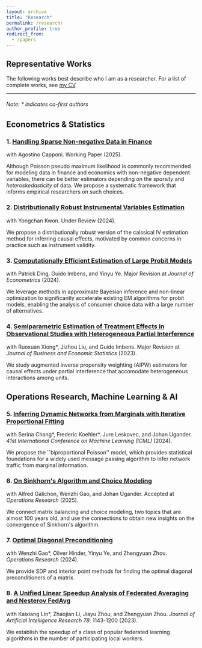 ```yaml
---
layout: archive
title: "Research"
permalink: /research/
author_profile: true
redirect_from:
  - /papers
---
```

## Representative Works
The following works best describe who I am as a researcher. For a list of complete works, see [my CV](https://zhaonanq.github.io/files/CV_Zhaonan_Qu.pdf).

___

###### _Note: \* indicates co-first authors_

## Econometrics & Statistics

### 1. [Handling Sparse Non-negative Data in Finance](https://papers.ssrn.com/sol3/papers.cfm?abstract_id=5219954)
with Agostino Capponi. Working Paper (2025).

Although Poisson pseudo maximum likelihood is commonly recommended for modeling data in finance and economics with non-negative dependent variables, there can be better estimators depending on the _sparsity_ and _heteroskedasticity_ of data. We propose a systematic framework that informs empirical researchers on such choices.

### 2. [Distributionally Robust Instrumental Variables Estimation](https://arxiv.org/abs/2410.15634)
with Yongchan Kwon. Under Review (2024).

We propose a distributionally robust version of the calssical IV estimation method for inferring causal effects, motivated by common concerns in practice such as instrument validity.

### 3. [Computationally Efficient Estimation of Large Probit Models](https://arxiv.org/abs/2407.09371)
with Patrick Ding, Guido Imbens, and Yinyu Ye. Major Revision at _Journal of Econometrics_ (2024).

We leverage methods in approximate Bayesian inference and non-linear optimization to significantly accelerate existing EM algorithms for probit models, enabling the analysis of consumer choice data with a large number of alternatives.

### 4. [Semiparametric Estimation of Treatment Effects in Observational Studies with Heterogeneous Partial Interference](https://arxiv.org/abs/2107.12420)
with Ruoxuan Xiong\*, Jizhou Liu, and Guido Imbens. Major Revision at _Journal of Business and Economic Statistics_ (2023).

We study augmented inverse propensity weighting (AIPW) estimators for causal effects under partial interference that accomodate heterogeneous interactions among units.

## Operations Research, Machine Learning & AI

### 5. [Inferring Dynamic Networks from Marginals with Iterative Proportional Fitting](https://arxiv.org/abs/2402.18697)
with Serina Chang\*, Frederic Koehler\*, Jure Leskovec, and Johan Ugander. _41st International Conference on Machine Learning (ICML)_  (2024).

We propose the ``biproportional Poisson'' model, which provides statistical foundations for a widely used message passing algorithm to infer network traffic from marginal information. 

### 6. [On Sinkhorn's Algorithm and Choice Modeling](https://arxiv.org/abs/2310.00260)
with Alfred Galichon, Wenzhi Gao, and Johan Ugander. Accepted at _Operations Research_ (2025).

We connect matrix balancing and choice modeling, two topics that are almost 100 years old, and use the connections to obtain new insights on the convergence of Sinkhorn's algorithm.

### 7. [Optimal Diagonal Preconditioning](https://arxiv.org/abs/2209.00809)
with Wenzhi Gao\*, Oliver Hinder, Yinyu Ye, and Zhengyuan Zhou. _Operations Research_ (2024).

We provide SDP and interior point methods for finding the optimal diagonal preconditioners of a matrix.

### 8. [A Unified Linear Speedup Analysis of Federated Averaging and Nesterov FedAvg](https://arxiv.org/abs/2007.05690)
with Kaixiang Lin\*, Zhaojian Li, Jiayu Zhou, and Zhengyuan Zhou. _Journal of Artificial Intelligence Research 78_: 1143-1200 (2023).

We establish the speedup of a class of popular federated learning algorithms in the number of participating local workers.

